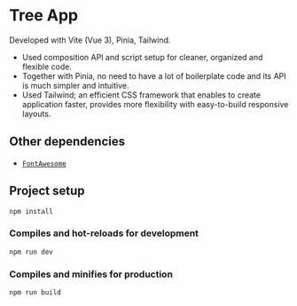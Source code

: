 # Tree App

Developed with Vite (Vue 3), Pinia, Tailwind.

- Used composition API and script setup for cleaner, organized and flexible code.
- Together with Pinia, no need to have a lot of boilerplate code and its API is much simpler and intuitive.
- Used Tailwind; an efficient CSS framework that enables to create application faster, provides more flexibility with easy-to-build responsive layouts.

## Other dependencies

- [`FontAwesome`](https://fontawesome.com/)

## Project setup

```
npm install
```

### Compiles and hot-reloads for development

```
npm run dev
```

### Compiles and minifies for production

```
npm run build
```
